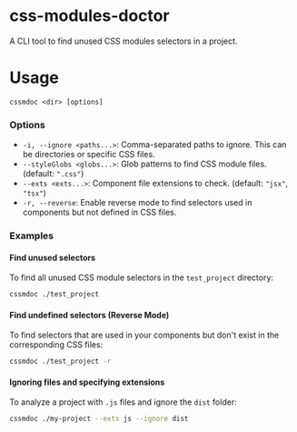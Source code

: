 # css-modules-doctor

A CLI tool to find unused CSS modules selectors in a project.

# Usage

```
cssmdoc <dir> [options]
```

### Options

- `-i, --ignore <paths...>`: Comma-separated paths to ignore. This can be directories or specific CSS files.
- `--styleGlobs <globs...>`: Glob patterns to find CSS module files. (default: `".css"`)
- `--exts <exts...>`: Component file extensions to check. (default: `"jsx"`, `"tsx"`)
- `-r, --reverse`: Enable reverse mode to find selectors used in components but not defined in CSS files.

### Examples

#### Find unused selectors

To find all unused CSS module selectors in the `test_project` directory:

```bash
cssmdoc ./test_project
```

#### Find undefined selectors (Reverse Mode)

To find selectors that are used in your components but don't exist in the corresponding CSS files:

```bash
cssmdoc ./test_project -r
```

#### Ignoring files and specifying extensions

To analyze a project with `.js` files and ignore the `dist` folder:

```bash
cssmdoc ./my-project --exts js --ignore dist
```
